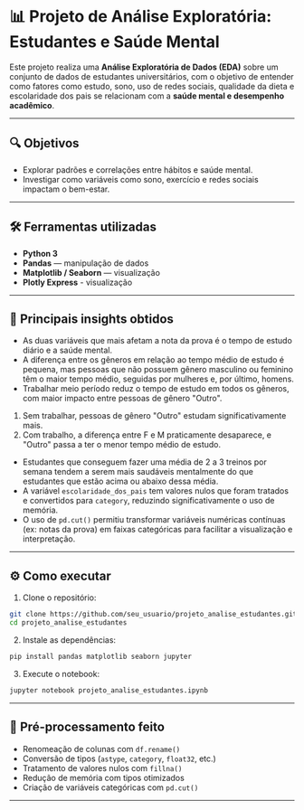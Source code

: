 
# 📊 Projeto de Análise Exploratória: Estudantes e Saúde Mental

Este projeto realiza uma **Análise Exploratória de Dados (EDA)** sobre um conjunto de dados de estudantes universitários, com o objetivo de entender como fatores como estudo, sono, uso de redes sociais, qualidade da dieta e escolaridade dos pais se relacionam com a **saúde mental e desempenho acadêmico**.

---

## 🔍 Objetivos

- Explorar padrões e correlações entre hábitos e saúde mental.
- Investigar como variáveis como sono, exercício e redes sociais impactam o bem-estar.
  
---

## 🛠️ Ferramentas utilizadas

- **Python 3**
- **Pandas** — manipulação de dados
- **Matplotlib / Seaborn** — visualização
- **Plotly Express** - visualização
---

## 🧠 Principais insights obtidos

- As duas variáveis que mais afetam a nota da prova é o tempo de estudo diário e a saúde mental.
- A diferença entre os gêneros em relação ao tempo médio de estudo é pequena, mas pessoas que não possuem gênero masculino ou feminino têm o maior tempo médio, seguidas por mulheres e, por último, homens.
- Trabalhar meio período reduz o tempo de estudo em todos os gêneros, com maior impacto entre pessoas de gênero "Outro".
1. Sem trabalhar, pessoas de gênero "Outro" estudam significativamente mais.
2. Com trabalho, a diferença entre F e M praticamente desaparece, e "Outro" passa a ter o menor tempo médio de estudo.
- Estudantes que conseguem fazer uma média de 2 a 3 treinos por semana tendem a serem mais saudáveis mentalmente do que estudantes que estão acima ou abaixo dessa média.
- A variável `escolaridade_dos_pais` tem valores nulos que foram tratados e convertidos para `category`, reduzindo significativamente o uso de memória.
- O uso de `pd.cut()` permitiu transformar variáveis numéricas contínuas (ex: notas da prova) em faixas categóricas para facilitar a visualização e interpretação.

---

## ⚙️ Como executar

1. Clone o repositório:
```bash
git clone https://github.com/seu_usuario/projeto_analise_estudantes.git
cd projeto_analise_estudantes
```

2. Instale as dependências:
```bash
pip install pandas matplotlib seaborn jupyter
```

3. Execute o notebook:
```bash
jupyter notebook projeto_analise_estudantes.ipynb
```

---

## 🧼 Pré-processamento feito

- Renomeação de colunas com `df.rename()`
- Conversão de tipos (`astype`, `category`, `float32`, etc.)
- Tratamento de valores nulos com `fillna()`
- Redução de memória com tipos otimizados
- Criação de variáveis categóricas com `pd.cut()`

---
